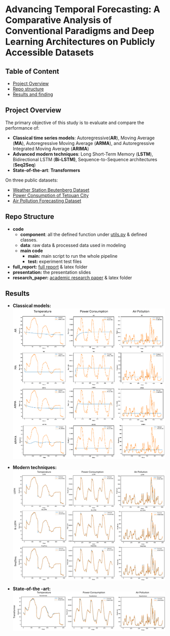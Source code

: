 # Advancing Temporal Forecasting: A Comparative Analysis of Conventional Paradigms and Deep Learning Architectures on Publicly Accessible Datasets
## Table of Content
- [Project Overview](#project-overview)
- [Repo structure](#repo-structure)
- [Results and finding](#results-and-finding)

  
## Project Overview
The primary objective of this study is to evaluate and compare the performance of:
- **Classical time series models**: Autoregressive(**AR**), Moving Average (**MA**), Autoregressive Moving Average (**ARMA**), and Autoregressive Integrated Moving Average (**ARIMA**)
- **Advanced modern techniques**: Long Short-Term Memory (**LSTM**), Bidirectional LSTM (**Bi-LSTM)**, Sequence-to-Sequence architectures (**Seq2Seq**)
- **State-of-the-art**: **Transformers**

On three public datasets:

- [Weather Station Beutenberg Dataset](https://www.kaggle.com/datasets/mnassrib/jena-weather-dataset)
- [Power Consumption of Tetouan City](https://archive.ics.uci.edu/dataset/849/power+consumption+of+tetouan+city)
- [Air Pollution Forecasting Dataset](https://www.kaggle.com/datasets/rupakroy/lstm-datasets-multivariate-univariate)


## Repo Structure
* **code** 
  * **component**: all the defined function under [utils.py](./code/component/utils.py) & defined classes.
  * **data**: raw data & processed data used in modeling
  * **main code**
    * **main:** main script to run the whole pipeline
    * **test:** experiment test files
* **full_report:** [full report](./full_report/full_report.pdf) & latex folder
* **presentation:** the presentation slides
* **research_paper:** [academic research paper](./research_paper/research_paper.pdf) & latex folder


## Results
* **Classical models:**
![classical_model_results](./readme_fig/classical.jpg)

* **Modern techniques:**
![lstm_results](./readme_fig/modern.jpg)

* **State-of-the -art:**
![transformer_results](./readme_fig/trans.jpg)





